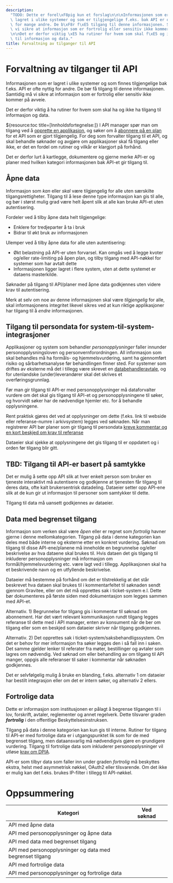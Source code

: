 ```yaml
---
description:
  "TODO: Dette er forel\xF8pig kun et forslag\n\n\nInformasjonen som er\
  \ lagret i ulike systemer og som er tilgjengelige f.eks. bak API er ofte nyttig\
  \ for mange andre. De b\xF8r f\xE5 tilgang til denne informasjonen. Samtidig m\xE5\
  \ vi sikre at informasjon som er fortrolig eller sensitiv ikke kommer p\xE5 avveie.\n\
  \n\nDet er derfor viktig \xE5 ha rutiner for hvem som skal f\xE5 og ikke f\xE5 tilgang\
  \ til informasjon og data."
title: Forvaltning av tilganger til API
---
```


# Forvaltning av tilganger til API

Informasjonen som er lagret i ulike systemer og som finnes tilgjengelige bak f.eks. API er ofte nyttig for andre. De bør få tilgang til denne informasjonen. Samtidig må vi sikre at informasjon som er fortrolig eller sensitiv ikke kommer på avveie.

Det er derfor viktig å ha rutiner for hvem som skal ha og ikke ha tilgang til informasjon og data.

${resource:toc title=[Innholdsfortegnelse:]}
I API manager spør man om tilgang ved å [opprette en applikasjon](https://www.usit.uio.no/prosjekter/datadeling/arbeidsomrader/integrasjonsarkitektur/dokumentasjon/veiledere/api-manager/api-manager-be-om-tilgang.html#toc2), og søker om å [abonnere på en plan](https://www.usit.uio.no/prosjekter/datadeling/arbeidsomrader/integrasjonsarkitektur/dokumentasjon/veiledere/api-manager/api-manager-be-om-tilgang.html#toc4) for et API som er gjort tilgjengelig. For deg som forvalter tilgang til et API, og skal behandle søknader og avgjøre om applikasjoner skal få tilgang eller ikke, er det en fordel om rutiner og vilkår er klargjort på forhånd.

Det er derfor lurt å kartlegge, dokumentere og gjerne merke API-er og planer med hvilken kategori informasjonen bak API-et gir tilgang til.

## Åpne data

Informasjon som _kan_ eller _skal_ være tilgjengelig for alle uten særskilte tilgangsrettigheter. Tilgang til å lese denne type informasjon kan gis til alle, og bør i størst mulig grad være helt åpent slik at alle kan bruke API-et uten autentisering.

Fordeler ved å tilby åpne data helt tilgjengelige:

- Enklere for tredjeparter å ta i bruk
- Bidrar til økt bruk av informasjonen

Ulemper ved å tilby åpne data for alle uten autentisering:

- Økt belastning på API-er uten forvarsel. Kan omgås ved å legge kvoter og/eller rate-limiting på åpen plan, og tilby tilgang med API-nøkkel for systemer som har avtalt dette
- Informasjonen ligger lagret i flere system, uten at dette systemet er dataens masterkilde.

Søknader på tilgang til API/planer med åpne data godkjennes uten videre krav til autentisering.

Merk at selv om noe av denne informasjonen skal være _tilgjengelig_ for alle, skal informasjonens integritet likevel sikres ved at kun riktige applikasjoner har tilgang til å _endre_ informasjonen.

## Tilgang til persondata for system-til-system-integrasjoner

Applikasjoner og system som behandler _personopplysninger_ faller innunder personopplysningsloven og personvernforordningen. All informasjon som skal behandles må ha formåls- og hjemmelsvurdering, samt ha gjennomført risiko og sårbarhetsanalyse før behandlingen finner sted. For systemer som driftes av eksterne må det i tillegg være skrevet en [databehandleravtale](https://www.uio.no/for-ansatte/arbeidsstotte/personvern/gdpr/aktuelt/oppdatert-databehandleravtale.html), og for utenlandske (under)leverandører skal det skrives et overføringsgrunnlag.

Før man gir tilgang til API-er med personopplysninger må dataforvalter vurdere om det skal gis tilgang til API-et og personopplysningene til søker, og hvorvidt søker har de nødvendige hjemler etc. for å behandle opplysningene.

Rent praktisk gjøres det ved at opplysninger om dette (f.eks. link til webside eller referanse-numre i arkivsystem) legges ved søknaden. Når man registrerer API bør planer som gir tilgang til persondata [kreve kommentar og en kort beskjed om krav til referanse](/docs/datadeling/veiledere/api-manager/opprette-plan)

Dataeier skal sjekke at opplysningene det gis tilgang til er oppdatert og i orden før tilgang blir gitt.

## TBD: Tilgang til API-er basert på samtykke

Det er mulig å sette opp API slik at hver enkelt person som bruker en tjeneste interaktivt må autentisere og godkjenne at tjenesten får tilgang til deres data, ofte kalt brukersentrisk datadeling. Dataeier setter opp API-ene slik at de kun gir ut informasjon til personer som samtykker til dette.

Tilgang til data må uansett godkjennes av dataeier.

## Data med begrenset tilgang

Informasjon som verken skal være _åpen_ eller er regnet som _fortrolig_ havner gjerne i denne mellomkategorien. Tilgang på data i denne kategorien kan deles med både interne og eksterne etter en konkret vurdering. Søknad om tilgang til disse API-ene/planene må inneholde en begrunnelse og/eller beskrivelse av hva dataene skal brukes til. Hvis dataen det gis tilgang til inkluderer personopplysninger må informasjon om formål/hjemmelsvurdering etc. være lagt ved i tillegg. Applikasjonen skal ha et beskrivende navn og en utfyllende beskrivelse.

Dataeier må bestemme på forhånd om det er tilstrekkelig at det står beskrevet hva dataen skal brukes til i kommentarfeltet til søknaden sendt gjennom Gravitee, eller om det må opprettes sak i ticket-system e.l. Dette bør dokumenteres på første siden med dokumentasjon som legges sammen med API-et.

Alternativ. 1) Begrunnelse for tilgang gis i kommentar til søknad om abonnement. Har det vært relevant kommunikasjon rundt tilgang legges referanse til dette med i API manager, enten av konsument når de ber om tilgang eller som en beskjed som dataeier skriver når tilgang godkjennes.

Alternativ. 2) Det opprettes sak i ticket-system/saksbehandligssystem. Om det er behov for mer informasjon fra søker legges den i så fall inn i saken. Det samme gjelder lenker til referater fra møter, bestillinger og avtaler som lagres om nødvendig. Ved søknad om eller behandling av om tilgang til API manger, oppgis alle referanser til saker i kommentar når søknaden godkjennes.

Det er selvfølgelig mulig å bruke en blanding, f.eks. alternativ 1 om dataeier har bestilt integrasjon eller om det er intern søker, og alternativ 2 ellers.

## Fortrolige data

Dette er informasjon som institusjonen er pålagt å begrense tilgangen til i lov, forskrift, avtaler, reglementer og annet regelverk. Dette tilsvarer graden **_fortrolig_** i den offentlige Beskyttelsesinstruksen.

Tilgang på data i denne kategorien kan kun gis til interne. Rutiner for tilgang til API-er med fortrolige data er i utgangspunktet lik som for de med begrenset tilgang, men dataansvarlig må nødvendigvis gjøre en grundigere vurdering. Tilgang til fortrolige data som inkluderer personopplysninger vil utløse [krav om DPIA](https://www.uio.no/for-ansatte/arbeidsstotte/personvern/meir-om-personvern/meldeplikt#toc5).

API-er som tilbyr data som faller inn under graden _fortrolig_ må beskyttes ekstra, helst med asymmetrisk nøkkel, OAuth2 eller tilsvarende. Om det ikke er mulig kan det f.eks. brukes IP-filter i tillegg til API-nøkkel.

# Oppsummering

| Kategori                                                 | Ved søknad |     |
| -------------------------------------------------------- | ---------- | --- |
| API med åpne data                                        |            |     |
| API med personopplysninger og åpne data                  |            |     |
| API med data med begrenset tilgang                       |            |     |
| API med personopplysninger og data med begrenset tilgang |            |     |
| API med fortrolige data                                  |            |     |
| API med personopplysninger og fortrolige data            |            |     |
